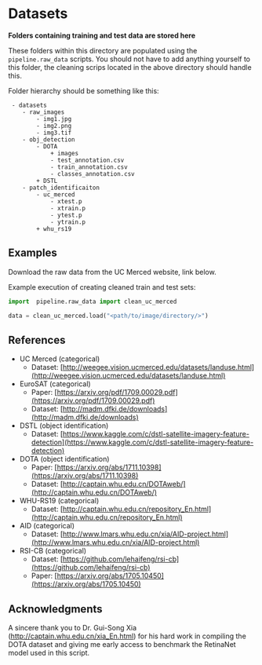 # Datasets

**Folders containing training and test data are stored here**

These folders within this directory are populated using the `pipeline.raw_data` scripts.
You should not have to add anything yourself to this folder, the cleaning scrips
located in the above directory should handle this.

Folder hierarchy should be something like this:

```
 - datasets
    - raw_images
        - img1.jpg
        - img2.png
        - img3.tif
    - obj_detection
        - DOTA
            + images
            - test_annotation.csv
            - train_annotation.csv
            - classes_annotation.csv
        + DSTL
    - patch_identificaiton
        - uc_merced
            - xtest.p
            - xtrain.p
            - ytest.p
            - ytrain.p
        + whu_rs19
```


## Examples

Download the raw data from the UC Merced website, link below.

Example execution of creating cleaned train and test sets:

```python
import  pipeline.raw_data import clean_uc_merced

data = clean_uc_merced.load("<path/to/image/directory/>")

```


## References 

 - UC Merced (categorical)
     - Dataset: [http://weegee.vision.ucmerced.edu/datasets/landuse.html](http://weegee.vision.ucmerced.edu/datasets/landuse.html)  
 - EuroSAT (categorical)
     - Paper: [https://arxiv.org/pdf/1709.00029.pdf](https://arxiv.org/pdf/1709.00029.pdf)
     - Dataset: [http://madm.dfki.de/downloads](http://madm.dfki.de/downloads)
 - DSTL (object identification)
     - Dataset: [https://www.kaggle.com/c/dstl-satellite-imagery-feature-detection](https://www.kaggle.com/c/dstl-satellite-imagery-feature-detection)
 - DOTA (object identification)
     - Paper: [https://arxiv.org/abs/1711.10398](https://arxiv.org/abs/1711.10398)
     - Dataset: [http://captain.whu.edu.cn/DOTAweb/](http://captain.whu.edu.cn/DOTAweb/)
 - WHU-RS19 (categorical)
     - Dataset: [http://captain.whu.edu.cn/repository_En.html](http://captain.whu.edu.cn/repository_En.html)
 - AID (categorical)
     - Dataset: [http://www.lmars.whu.edu.cn/xia/AID-project.html](http://www.lmars.whu.edu.cn/xia/AID-project.html)
 - RSI-CB (categorical)
     - Dataset: [https://github.com/lehaifeng/rsi-cb](https://github.com/lehaifeng/rsi-cb)
     - Paper: [https://arxiv.org/abs/1705.10450](https://arxiv.org/abs/1705.10450)


## Acknowledgments 

A sincere thank you to Dr. Gui-Song Xia (http://captain.whu.edu.cn/xia_En.html) for his hard work in compiling the DOTA dataset and giving me early access to benchmark the RetinaNet model used in this script. 

